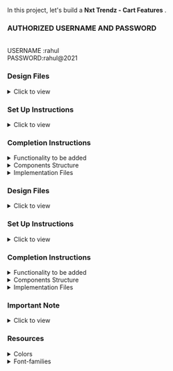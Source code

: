 In this project, let's build a **Nxt Trendz - Cart Features**  .


### AUTHORIZED USERNAME AND PASSWORD
<br/>
 USERNAME :rahul
<br/>
PASSWORD:rahul@2021



### Design Files

<details>
<summary>Click to view</summary>

- [Extra Small (Size < 576px) and Small (Size >= 576px)](https://assets.ccbp.in/frontend/content/react-js/nxt-trendz-cart-features-sm-output-v0.png)
- [Medium (Size >= 768px), Large (Size >= 992px) and Extra Large (Size >= 1200px)](https://assets.ccbp.in/frontend/content/react-js/nxt-trendz-cart-features-lg-output.png)

</details>

### Set Up Instructions

<details>
<summary>Click to view</summary>

- Download dependencies by running `npm install`
- Start up the app using `npm start`
</details>

### Completion Instructions

<details>
<summary>Functionality to be added</summary>
<br/>

The app must have the following functionalities

- When an unauthenticated user tries to access the **Cart** Route, then the page should be navigated to **Login** Route

- Following are the features to be implemented

  - Feature 1

    - When an authenticated user tries to add the same product multiple times
      - The quantity of the product should be updated accordingly, and the count of the cart items in the header should be remained same

  - Feature 2

    - The total amount and number of items in the cart should be displayed in the **Cart** Route

  - Feature 3

    - In each cart item in the cart
      - When the plus icon is clicked, then the quantity of the product should be incremented by one
      - When the minus icon is clicked, then the quantity of the product should be decremented by one
      - When the quantity of the product is one and the minus icon is clicked, then the respective product should be removed from the cart
      - Based on the quantity of the product, the product price and the Cart Summary, i.e the total cost should be updated accordingly

  - Feature 4

    - When an authenticated user clicks on the remove button, cart item should be removed from the cart list

  - Feature 5

    - When an authenticated user clicks on the **Remove All** button, all the cart items should be removed from the cart and [Empty Cart View](https://assets.ccbp.in/frontend/content/react-js/nxt-trendz-cart-features-empty-cart-view.png) should be displayed

- The `CartContext` has an object as a value with the following properties
  - `cartList` - this key stores the cart items
  - `removeAllCartItems` - this method is used to remove all the cart items in the `cartList`
  - `addCartItem` - this method adds the cart item to the `cartList`
  - `removeCartItem` - this method removes the cart item from the `cartList`
  - `incrementCartItemQuantity` - this method increases the quantity of a product in the `cartList`
  - `decrementCartItemQuantity` - this method decreases the quantity of a product in the `cartList`

</details>

<details>
<summary>Components Structure</summary>

<br/>
<div style="text-align: center;">
    <img src="https://assets.ccbp.in/frontend/content/react-js/nxt-trendz-cart-features-component-structure-breakdown.png" alt="component structure breakdown" style="max-width:100%;box-shadow:0 2.8px 2.2px rgba(0, 0, 0, 0.12)">
</div>
<br/>

</details>

<details>
<summary>Implementation Files</summary>
<br/>

Use these files to complete the implementation:

- `src/App.js`
- `src/components/Cart/index.js`
- `src/components/Cart/index.css`
- `src/components/CartItem/index.js`
- `src/components/CartItem/index.css`
- `src/components/CartSummary/index.js`
- `src/components/CartSummary/index.css`
</details>

### Design Files

<details>
<summary>Click to view</summary>

- [Extra Small (Size < 576px) and Small (Size >= 576px)](https://assets.ccbp.in/frontend/content/react-js/nxt-trendz-cart-features-sm-output-v0.png)
- [Medium (Size >= 768px), Large (Size >= 992px) and Extra Large (Size >= 1200px)](https://assets.ccbp.in/frontend/content/react-js/nxt-trendz-cart-features-lg-output.png)

</details>

### Set Up Instructions

<details>
<summary>Click to view</summary>

- Download dependencies by running `npm install`
- Start up the app using `npm start`
</details>

### Completion Instructions

<details>
<summary>Functionality to be added</summary>
<br/>

The app must have the following functionalities

- When an unauthenticated user tries to access the **Cart** Route, then the page should be navigated to **Login** Route

- Following are the features to be implemented

  - Feature 1

    - When an authenticated user tries to add the same product multiple times
      - The quantity of the product should be updated accordingly, and the count of the cart items in the header should be remained same

  - Feature 2

    - The total amount and number of items in the cart should be displayed in the **Cart** Route

  - Feature 3

    - In each cart item in the cart
      - When the plus icon is clicked, then the quantity of the product should be incremented by one
      - When the minus icon is clicked, then the quantity of the product should be decremented by one
      - When the quantity of the product is one and the minus icon is clicked, then the respective product should be removed from the cart
      - Based on the quantity of the product, the product price and the Cart Summary, i.e the total cost should be updated accordingly

  - Feature 4

    - When an authenticated user clicks on the remove button, cart item should be removed from the cart list

  - Feature 5

    - When an authenticated user clicks on the **Remove All** button, all the cart items should be removed from the cart and [Empty Cart View](https://assets.ccbp.in/frontend/content/react-js/nxt-trendz-cart-features-empty-cart-view.png) should be displayed

- The `CartContext` has an object as a value with the following properties
  - `cartList` - this key stores the cart items
  - `removeAllCartItems` - this method is used to remove all the cart items in the `cartList`
  - `addCartItem` - this method adds the cart item to the `cartList`
  - `removeCartItem` - this method removes the cart item from the `cartList`
  - `incrementCartItemQuantity` - this method increases the quantity of a product in the `cartList`
  - `decrementCartItemQuantity` - this method decreases the quantity of a product in the `cartList`

</details>

<details>
<summary>Components Structure</summary>

<br/>
<div style="text-align: center;">
    <img src="https://assets.ccbp.in/frontend/content/react-js/nxt-trendz-cart-features-component-structure-breakdown.png" alt="component structure breakdown" style="max-width:100%;box-shadow:0 2.8px 2.2px rgba(0, 0, 0, 0.12)">
</div>
<br/>

</details>

<details>
<summary>Implementation Files</summary>
<br/>

Use these files to complete the implementation:

- `src/App.js`
- `src/components/Cart/index.js`
- `src/components/Cart/index.css`
- `src/components/CartItem/index.js`
- `src/components/CartItem/index.css`
- `src/components/CartSummary/index.js`
- `src/components/CartSummary/index.css`
</details>



### Important Note

<details>
<summary>Click to view</summary>

<br/>

**The following instructions are required for the tests to pass**

- `BsPlusSquare`, `BsDashSquare` icons from `react-icons` should be used for **plus** and **minus** buttons in cart item
- The Cart Item should consist of two HTML button elements with data-testid attribute values as **plus** and **minus** respectively
- `AiFillCloseCircle` icon from react-icons should be used for **remove** button in cartItem
- The Cart Item should consist of an HTML button element with data-testid attribute values as **remove**
- The product image in **Cart Item** Route should have the alt as `title` of the product

- Prime User credentials

  ```text
   username: rahul
   password: rahul@2021
  ```

- Non-Prime User credentials

  ```text
   username: raja
   password: raja@2021
  ```

</details>

### Resources

<details>
<summary>Colors</summary>

<br/>

<div style="background-color: #0b69ff; width: 150px; padding: 10px; color: white">Hex: #0b69ff</div>
<div style="background-color: #171f46; width: 150px; padding: 10px; color: white">Hex: #171f46</div>
<div style="background-color: #616e7c; width: 150px; padding: 10px; color: white">Hex: #616e7c</div>
<div style="background-color: #ffffff; width: 150px; padding: 10px; color: black">Hex: #ffffff</div>

</details>

<details>
<summary>Font-families</summary>

- Roboto

</details>


